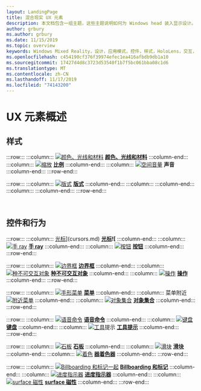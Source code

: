 ```yaml
---
layout: LandingPage
title: 混合现实 UX 元素
description: 本文档包含一组主题，这些主题说明如何为 Windows head 装入显示设计。
author: grbury
ms.author: grbury
ms.date: 11/15/2019
ms.topic: overview
keywords: Windows Mixed Reality，设计，应用模式，控件，样式，HoloLens，交互，UX 元素，行为，构建基块
ms.openlocfilehash: c454190cf376f39974efec1ea416afbdb9db1a10
ms.sourcegitcommit: 17427d4d8c3723d53540f1b7f5bc061bba08c1d6
ms.translationtype: MT
ms.contentlocale: zh-CN
ms.lasthandoff: 11/17/2019
ms.locfileid: "74143200"
---
```

# <a name="ux-elements-overview"></a>UX 元素概述

## <a name="style"></a>样式

:::row:::
    :::column:::
       [![颜色、光线和材料](images/640px-fragments.jpg)](color,-light-and-materials.md) **[颜色、光线和材料](color,-light-and-materials.md)**
    :::column-end:::
    :::column:::
       [![缩放](images/volvo-cars-microsoft-hololens-experience01-640px.jpg)](scale.md) **[比例](scale.md)**
    :::column-end:::
    :::column:::
       [![空间音量](images/SpatialAudio.gif)](spatial-sound.md)  **[](spatial-sound.md)声音**
    :::column-end:::
:::row-end:::

:::row:::
    :::column:::
       [![版式](images/text_in_unity_viewingangle.jpg)](typography.md) **[版式](typography.md)**
    :::column-end:::
    :::column:::
    :::column-end:::
    :::column:::
    :::column-end:::
:::row-end:::

<br>

## <a name="controls-and-behaviors"></a>控件和行为

:::row:::
    :::column:::
       [光标](images/UX/UX_Hero_Cursor.jpg)](cursors.md) **[光标](cursors.md)![**
    :::column-end:::
    :::column:::
       [![手 ray](images/UX/UX_Hero_HandRay.jpg)](point-and-commit.md) **[手 ray](point-and-commit.md)**
    :::column-end:::
    :::column:::
       [![按钮](images/UX/UX_Hero_Button.jpg)](button.md) **[按钮](button.md)**
    :::column-end:::
:::row-end:::

:::row:::
    :::column:::
       [![边界框](images/UX/UX_Hero_BoundingBox.jpg)](app-bar-and-bounding-box.md) **[边界框](app-bar-and-bounding-box.md)**
    :::column-end:::
    :::column:::
       [![种不可交互对象](images/UX/UX_Hero_Interactable.jpg)](interactable-object.md) **[种不可交互对象](interactable-object.md)**
    :::column-end:::
    :::column:::
       [![操作](images/UX/UX_Hero_Manipulation.jpg)](direct-manipulation.md) **[操作](direct-manipulation.md)**
    :::column-end:::
:::row-end:::

:::row:::
    :::column:::
       [![手形菜单](images/UX/UX_Hero_HandMenu.jpg)](hand-menu.md) **[菜单](hand-menu.md)**
    :::column-end:::
    :::column:::
       菜单附近[![附近菜单](images/UX/UX_Hero_NearMenu.jpg)](near-menu.md)  **[](near-menu.md)**
    :::column-end:::
    :::column:::
       [![对象集合](images/UX/UX_Hero_ObjectCollection.jpg)](object-collection.md) **[对象集合](object-collection.md)**
    :::column-end:::
:::row-end:::

:::row:::
    :::column:::
       [![语音命令](images/UX/UX_Hero_VoiceCommand.jpg)](voice-input.md) **[语音命令](voice-input.md)**
    :::column-end:::
    :::column:::
       [![键盘](images/UX/UX_Hero_Keyboard.jpg)](keyboard.md) **[键盘](keyboard.md)**
    :::column-end:::
    :::column:::
       [![工具](images/UX/UX_Hero_Tooltip.jpg)](tooltip.md)提示 **[工具提示](tooltip.md)**
    :::column-end:::
:::row-end:::

:::row:::
    :::column:::
       [![石板](images/UX/UX_Hero_Slate.jpg)](slate.md) **[石板](slate.md)**
    :::column-end:::
    :::column:::
       [![滑块](images/UX/UX_Hero_Slider.jpg)](slider.md) **[滑块](slider.md)**
    :::column-end:::
    :::column:::
        [![着色](images/UX/UX_Hero_StandardShader.jpg)](shader.md) **[器着色器](shader.md)**
    :::column-end:::
:::row-end:::

:::row:::
    :::column:::
        [![Billboarding 和标记一起](images/UX/MRTK_TagAlong.gif)](billboarding-and-tag-along.md)  **[Billboarding 和标记](billboarding-and-tag-along.md)**
    :::column-end:::
    :::column:::
       [![进度指示器](images/UX/MRTK_ProgressIndicator.gif)](progress.md) **[进度指示器](progress.md)**
    :::column-end:::
    :::column:::
       [![surface 磁性](images/UX/MRTK_SurfaceMagnetism.gif)](surface-magnetism.md)  **[surface 磁性](surface-magnetism.md)**
    :::column-end:::
:::row-end:::


<br>

<br>

